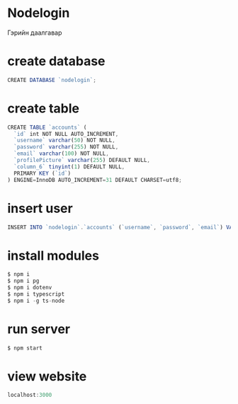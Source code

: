 # Nodelogin
Гэрийн даалгавар

# create database
```javascript
CREATE DATABASE `nodelogin`;
```
# create table 
```javascript
CREATE TABLE `accounts` (
  `id` int NOT NULL AUTO_INCREMENT,
  `username` varchar(50) NOT NULL,
  `password` varchar(255) NOT NULL,
  `email` varchar(100) NOT NULL,
  `profilePicture` varchar(255) DEFAULT NULL,
  `column_6` tinyint(1) DEFAULT NULL,
  PRIMARY KEY (`id`)
) ENGINE=InnoDB AUTO_INCREMENT=31 DEFAULT CHARSET=utf8;
```
# insert user
```javascript
INSERT INTO `nodelogin`.`accounts` (`username`, `password`, `email`) VALUES ('test', 'test', 'test@test.com');
```
# install modules
```javascript
$ npm i
$ npm i pg
$ npm i dotenv
$ npm i typescript
$ npm i -g ts-node 
```
# run server
```javascript
$ npm start
```
# view website
```javascript
localhost:3000
```
